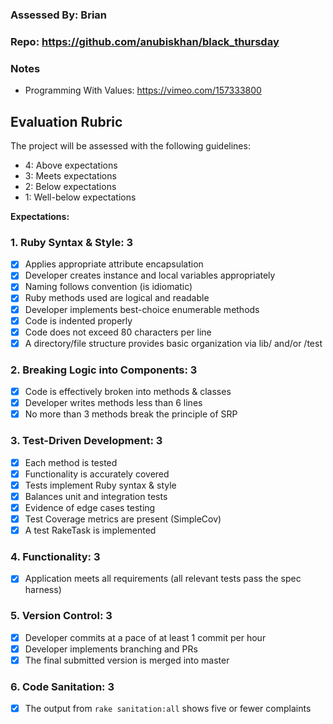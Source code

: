 ### Assessed By: Brian

### Repo: https://github.com/anubiskhan/black_thursday

### Notes

* Programming With Values: https://vimeo.com/157333800

## Evaluation Rubric

The project will be assessed with the following guidelines:

* 4: Above expectations
* 3: Meets expectations
* 2: Below expectations
* 1: Well-below expectations

**Expectations:**

### 1. Ruby Syntax & Style: 3

- [x] Applies appropriate attribute encapsulation  
- [x] Developer creates instance and local variables appropriately
- [x] Naming follows convention (is idiomatic)
- [x] Ruby methods used are logical and readable  
- [x] Developer implements best-choice enumerable methods
- [x] Code is indented properly
- [x] Code does not exceed 80 characters per line
- [x] A directory/file structure provides basic organization via lib/ and/or /test  

### 2. Breaking Logic into Components: 3

- [x] Code is effectively broken into methods & classes
- [x] Developer writes methods less than 6 lines
- [x] No more than 3 methods break the principle of SRP

### 3. Test-Driven Development: 3

- [x] Each method is tested  
- [x] Functionality is accurately covered
- [x] Tests implement Ruby syntax & style   
- [x] Balances unit and integration tests
- [x] Evidence of edge cases testing
- [x] Test Coverage metrics are present (SimpleCov)
- [x] A test RakeTask is implemented

### 4. Functionality: 3

- [x] Application meets all requirements (all relevant tests pass the spec harness)

### 5. Version Control: 3

- [x] Developer commits at a pace of at least 1 commit per hour
- [x] Developer implements branching and PRs
- [x] The final submitted version is merged into master

### 6. Code Sanitation: 3

- [x] The output from `rake sanitation:all` shows five or fewer complaints
